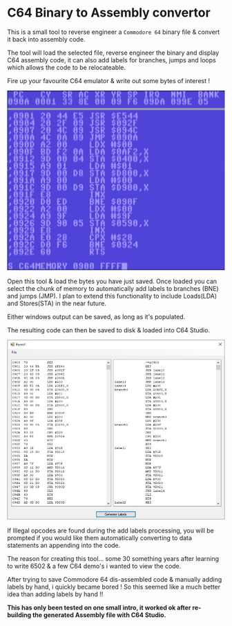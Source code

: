 # C64 Binary to Assembly convertor
This is a small tool to reverse engineer a `Commodore 64` binary file & convert it back into assembly code.

The tool will load the selected file, reverse engineer the binary and display C64 assembly code, it can also add labels for branches, jumps and loops which allows the code to be relocateable.

Fire up your favourite C64 emulator & write out some bytes of interest !

![](C64_6502_Dissasembly.jpg)

Open this tool & load the bytes you have just saved.
Once loaded you can select the chunk of memory to automatically add labels to branches (BNE) and jumps (JMP).
I plan to extend this functionality to include Loads(LDA) and Stores(STA) in the near future.

Either windows output can be saved, as long as it's populated.

The resulting code can then be saved to disk & loaded into C64 Studio.

![](Application.jpg)

If Illegal opcodes are found during the add labels processing, you will be prompted if you would like them automatically converting to data statements an appending into the code.


The reason for creating this tool... some 30 something years after learning to write 6502 & a few C64 demo's i wanted to view the code.

After trying to save Commodore 64 dis-assembled code & manually adding labels by hand, i quickly became bored !
So this seemed like a much better idea than adding labels by hand !!

**This has only been tested on one small intro, it worked ok after re-building the generated Assembly file with C64 Studio.**
